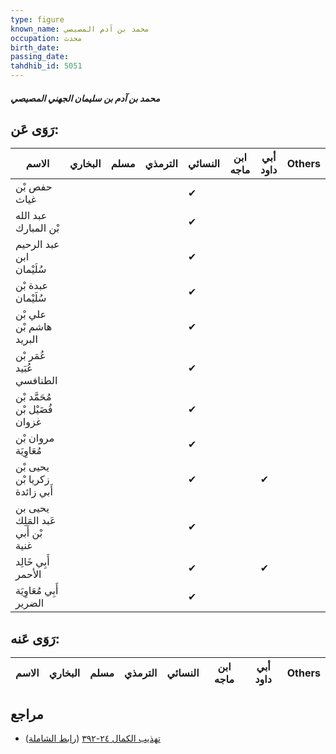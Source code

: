 ```yaml
---
type: figure
known_name: محمد بن آدم المصيصي
occupation: محدث
birth_date:
passing_date:
tahdhib_id: 5051
---
```

##### محمد بن آدم بن سليمان الجهني المصيصي

## رَوَى عَن:
| الاسم                              | البخاري | مسلم | الترمذي | النسائي | ابن ماجه | أبي داود | Others |
| ---------------------------------- | ------- | ---- | ------- | ------- | -------- | -------- | ------ |
| حفص بْن غياث                       |         |      |         | ✔       |          |          |        |
| عبد الله بْن المبارك               |         |      |         | ✔       |          |          |        |
| عبد الرحيم ابن سُلَيْمان           |         |      |         | ✔       |          |          |        |
| عبدة بْن سُلَيْمان                 |         |      |         | ✔       |          |          |        |
| علي بْن هاشم بْن البريد            |         |      |         | ✔       |          |          |        |
| عُمَر بْن عُبَيد الطنافسي          |         |      |         | ✔       |          |          |        |
| مُحَمَّد بْن فُضَيْل بْن غزوان     |         |      |         | ✔       |          |          |        |
| مروان بْن مُعَاوِيَة               |         |      |         | ✔       |          |          |        |
| يحيى بْن زكريا بْن أَبي زائدة      |         |      |         | ✔       |          | ✔        |        |
| يحيى بن عَبد المَلِك بْن أَبي غنية |         |      |         | ✔       |          |          |        |
| أَبِي خَالِد الأحمر                |         |      |         | ✔       |          | ✔        |        |
| أَبِي مُعَاوِيَة الضرير            |         |      |         | ✔       |          |          |        |
## رَوَى عَنه:
| الاسم | البخاري | مسلم | الترمذي | النسائي | ابن ماجه | أبي داود | Others |
| ----- | ------- | ---- | ------- | ------- | -------- | -------- | ------ |
## مراجع
- [تهذيب الكمال ٢٤-٣٩٢](obsidian://open?vault=Tahdhib-al-Kamal&file=Figures/٥٠٥١-محمد%20بن%20آدم%20بن%20سليمان%20الجهني%20المصيصي) ([رابط الشاملة](https://shamela.ws/book/3722/12904))